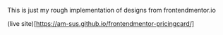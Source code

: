 This is just my rough implementation of designs from frontendmentor.io

(live site)[https://am-sus.github.io/frontendmentor-pricingcard/]